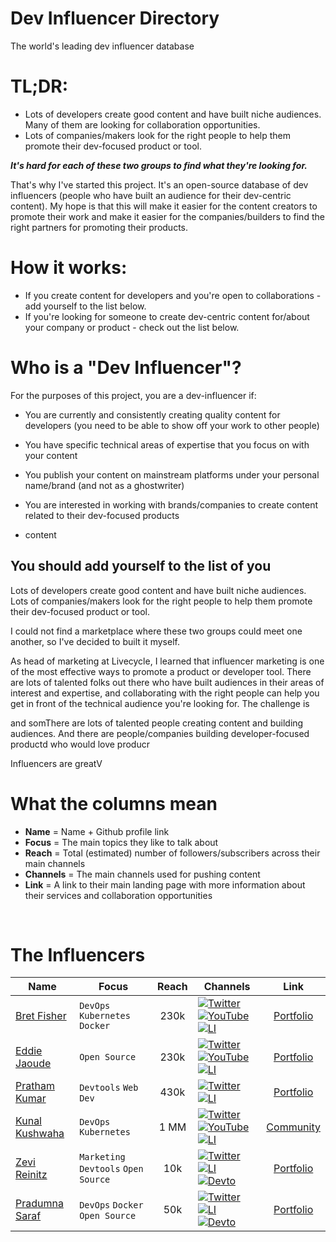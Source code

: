 # Dev Influencer Directory 
The world's leading dev influencer database

# TL;DR:

- Lots of developers create good content and have built niche audiences. Many of them are looking for collaboration opportunities.
- Lots of companies/makers look for the right people to help them promote their dev-focused product or tool.

_**It's hard for each of these two groups to find what they're looking for.**_

That's why I've started this project. It's an open-source database of dev influencers (people who have built an audience for their dev-centric content). My hope is that this will make it easier for the content creators to promote their work and make it easier for the companies/builders to find the right partners for promoting their products. 

# **How it works:**
- If you create content for developers and you're open to collaborations - add yourself to the list below.
- If you're looking for someone to create dev-centric content for/about your company or product - check out the list below.

# **Who is a "Dev Influencer"?**
For the purposes of this project, you are a dev-influencer if:
- You are currently and consistently creating quality content for developers (you need to be able to show off your work to other people)
- You have specific technical areas of expertise that you focus on with your content
- You publish your content on mainstream platforms under your personal name/brand (and not as a ghostwriter)
- You are interested in working with brands/companies to create content related to their dev-focused products

  
-  content

You should add yourself to the list of you 
- 
Lots of developers create good content and have built niche audiences.
Lots of companies/makers look for the right people to help them promote their dev-focused product or tool. 

I could not find a marketplace where these two groups could meet one another, so I've decided to built it myself.

As head of marketing at Livecycle, I learned that influencer marketing is one of the most effective ways to promote a product or developer tool. There are lots of talented folks out there who have built audiences in their areas of interest and expertise, and collaborating with the right people can help you get in front of the technical audience you're looking for. The challenge is 

and somThere are lots of talented people creating content and building audiences. And there are people/companies building developer-focused productd who would love  producr 


Influencers are greatV


# What the columns mean

- **Name** = Name + Github profile link
- **Focus** = The main topics they like to talk about
- **Reach** = Total (estimated) number of followers/subscribers across their main channels
- **Channels** = The main channels used for pushing content
- **Link** = A link to their main landing page with more information about their services and collaboration opportunities

<br>

# The Influencers

| Name | Focus | Reach | Channels | Link |
| --------------- | ---------- | :-------: | ---------- | :-------: |
| [Bret Fisher](https://github.com/eddiejaoude) | `DevOps` `Kubernetes` `Docker` | 230k | [![Twitter](https://img.shields.io/twitter/url/https/twitter.com/cloudposse.svg?style=social&label=@eddiejaoude)](https://twitter.com/eddiejaoude) [![YouTube](https://img.shields.io/badge/YouTube-FF0000?style=for-the-badge&logo=youtube&logoColor=white)](https://www.youtube.com/eddiejaoude) [![LI](https://img.shields.io/badge/LinkedIn-0077B5?style=for-the-badge&logo=linkedin&logoColor=white)](https://www.linkedin.com/in/eddiejaoude/) | [Portfolio](https://www.bretfisher.com/) |
| [Eddie Jaoude](https://github.com/eddiejaoude) | `Open Source` | 230k | [![Twitter](https://img.shields.io/twitter/url/https/twitter.com/cloudposse.svg?style=social&label=@eddiejaoude)](https://twitter.com/eddiejaoude) [![YouTube](https://img.shields.io/badge/YouTube-FF0000?style=for-the-badge&logo=youtube&logoColor=white)](https://www.youtube.com/eddiejaoude) [![LI](https://img.shields.io/badge/LinkedIn-0077B5?style=for-the-badge&logo=linkedin&logoColor=white)](https://www.linkedin.com/in/eddiejaoude/) | [Portfolio](https://www.eddiejaoude.io/) |
| [Pratham Kumar](https://github.com/prathamkumar14) | `Devtools` `Web Dev` | 430k | [![Twitter](https://img.shields.io/twitter/url/https/twitter.com/cloudposse.svg?style=social&label=@prathkum)](https://twitter.com/prathkum) [![LI](https://img.shields.io/badge/LinkedIn-0077B5?style=for-the-badge&logo=linkedin&logoColor=white)](https://www.linkedin.com/in/prathkum) | [Portfolio](https://www.prathamkumar.com/) |
| [Kunal Kushwaha](https://github.com/kunal-kushwaha) | `DevOps` `Kubernetes` | 1 MM | [![Twitter](https://img.shields.io/twitter/url/https/twitter.com/cloudposse.svg?style=social&label=@kunalstwt)](https://twitter.com/kunalstwt) [![YouTube](https://img.shields.io/badge/YouTube-FF0000?style=for-the-badge&logo=youtube&logoColor=white)](https://www.youtube.com/c/kunalkushwaha) [![LI](https://img.shields.io/badge/LinkedIn-0077B5?style=for-the-badge&logo=linkedin&logoColor=white)](https://www.linkedin.com/in/kunal-kushwaha) | [Community](https://wemakedevs.org/) |
| [Zevi Reinitz](https://github.com/zevireinitz) | `Marketing` `Devtools` `Open Source` | 10k | [![Twitter](https://img.shields.io/twitter/url/https/twitter.com/cloudposse.svg?style=social&label=@zevireinitz)](https://twitter.com/zevireinitz) [![LI](https://img.shields.io/badge/LinkedIn-0077B5?style=for-the-badge&logo=linkedin&logoColor=white)](https://www.linkedin.com/in/zevi/) [![Devto](https://img.shields.io/badge/dev.to-0A0A0A?style=for-the-badge&logo=devdotto)](https://dev.to/zevir) | [Portfolio](https://zevi.super.site/) |
| [Pradumna Saraf](https://github.com/Pradumnasaraf) | `DevOps` `Docker` `Open Source` | 50k | [![Twitter](https://img.shields.io/twitter/url/https/twitter.com/cloudposse.svg?style=social&label=@pradumnasaraf)](https://twitter.com/pradumnasaraf) [![LI](https://img.shields.io/badge/LinkedIn-0077B5?style=for-the-badge&logo=linkedin&logoColor=white)](https://www.linkedin.com/in/pradumnasaraf/) [![Devto](https://img.shields.io/badge/dev.to-0A0A0A?style=for-the-badge&logo=devdotto)](https://dev.to/pradumnasaraf) | [Portfolio](https://pradumnasaraf.dev/) |




